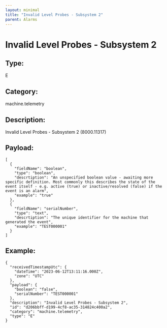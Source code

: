 ```yaml
---
layout: minimal
title: "Invalid Level Probes - Subsystem 2"
parent: Alarms
---
```


# Invalid Level Probes - Subsystem 2

## Type:

E

## Category:

machine.telemetry

## Description: 

Invalid Level Probes - Subsystem 2 (8000.11317)

## Payload:

```
[
  {
    "fieldName": "boolean",
    "type": "boolean",
    "descrtiption": "An unspecified boolean value - awaiting more specific definition. Most commonly this describes the state of the event itself - e.g. active (true) or inactive/resolved (false) if the event is an alarm",
    "example": "true"
  },
  {
    "fieldName": "serialNumber",
    "type": "text",
    "descrtiption": "The unique identifier for the machine that generated the event",
    "example": "TEST000001"
  }
]
```

## Example:

```
{
  "receivedTimestampUtc": {
    "dateTime": "2023-06-12T13:11:16.000Z",
    "zone": "UTC"
  },
  "payload": {
    "boolean": "false",
    "serialNumber": "TEST000001"
  },
  "description": "Invalid Level Probes - Subsystem 2",
  "id": "d206bbff-d199-4cf8-ac35-314824c400a2",
  "category": "machine.telemetry",
  "type": "E"
}
```
